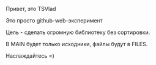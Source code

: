 Привет, это TSVlad

Это просто github-web-эксперимент

Цель - сделать огромную библиотеку без сортировки.

В MAIN будет только исходники, файлы будут в FILES.

Наслаждайтесь =)
